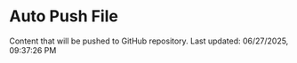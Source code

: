 # Auto Push File

Content that will be pushed to GitHub repository.
Last updated: 06/27/2025, 09:37:26 PM